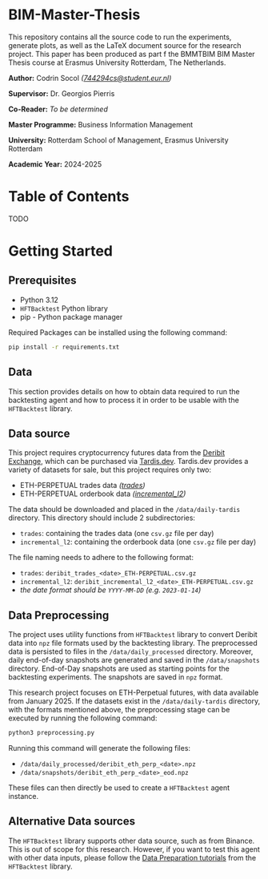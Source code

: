 # BIM-Master-Thesis

This repository contains all the source code to run the experiments, generate plots, as well as the LaTeX document source for the research project. This paper has been produced as part f the BMMTBIM BIM Master Thesis course at Erasmus University Rotterdam, The Netherlands.

**Author:** Codrin Socol _([744294cs@student.eur.nl](744294cs@student.eur.nl))_

**Supervisor:** Dr. Georgios Pierris 

**Co-Reader:** _To be determined_

**Master Programme:** Business Information Management

**University:** Rotterdam School of Management, Erasmus University Rotterdam

**Academic Year:** 2024-2025

# Table of Contents

TODO

# Getting Started

## Prerequisites

- Python 3.12
- `HFTBacktest` Python library
- pip - Python package manager

Required Packages can be installed using the following command:

```bash
pip install -r requirements.txt
```

## Data
This section provides details on how to obtain data required to run the backtesting agent and how to process it in order to be usable with the `HFTBacktest` library.
## Data source
This project requires cryptocurrency futures data from the [Deribit Exchange](https://www.deribit.com/futures/ETH-PERPETUAL), which can be purchased via [Tardis.dev](https://tardis.dev/deribit). Tardis.dev provides a variety of datasets for sale, but this project requires only two:
- ETH-PERPETUAL trades data _([trades](https://docs.tardis.dev/downloadable-csv-files#trades))_
- ETH-PERPETUAL orderbook data _([incremental_l2](https://docs.tardis.dev/downloadable-csv-files#incremental_book_l2))_

The data should be downloaded and placed in the `/data/daily-tardis` directory. This directory should include 2 subdirectories:
- `trades`: containing the trades data (one `csv.gz` file per day)
- `incremental_l2`: containing the orderbook data (one `csv.gz` file per day)

The file naming needs to adhere to the following format:
- `trades`: `deribit_trades_<date>_ETH-PERPETUAL.csv.gz`
- `incremental_l2`: `deribit_incremental_l2_<date>_ETH-PERPETUAL.csv.gz`
- _the date format should be `YYYY-MM-DD` (e.g. `2023-01-14`)_

## Data Preprocessing
The project uses utility functions from `HFTBacktest` library to convert Deribit data into `npz` file formats used by the backtesting library. The preprocessed data is persisted to files in the `/data/daily_processed` directory.
Moreover, daily end-of-day snapshots are generated and saved in the `/data/snapshots` directory. End-of-Day snapshots are used as starting points for the backtesting experiments. The snapshots are saved in `npz` format.

This research project focuses on ETH-Perpetual futures, with data available from January 2025. If the datasets exist in the `/data/daily-tardis` directory, with the formats mentioned above, the preprocessing stage can be executed by running the following command:

```bash
python3 preprocessing.py
```

Running this command will generate the following files:
- `/data/daily_processed/deribit_eth_perp_<date>.npz`
- `/data/snapshots/deribit_eth_perp_<date>_eod.npz`

These files can then directly be used to create a `HFTBacktest` agent instance.

## Alternative Data sources
The `HFTBacktest` library supports other data source, such as from Binance. This is out of scope for this research. However, if you want to test this agent with other data inputs, please follow the [Data Preparation tutorials](https://hftbacktest.readthedocs.io/en/latest/tutorials/Data%20Preparation.html) from the `HFTBacktest` library.